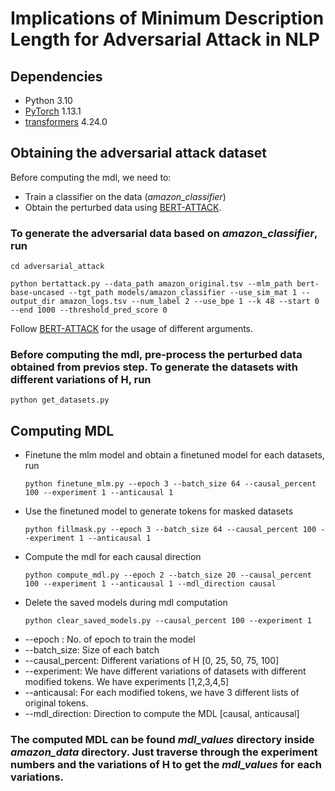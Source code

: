 # Implications of Minimum Description Length for Adversarial Attack in NLP

## Dependencies
- Python 3.10
- [PyTorch](https://github.com/pytorch/pytorch) 1.13.1
- [transformers](https://github.com/huggingface/transformers) 4.24.0

## Obtaining the adversarial attack dataset
Before computing the mdl, we need to:
- Train a classifier on the data (*amazon_classifier*)
- Obtain the perturbed data using [BERT-ATTACK](https://github.com/LinyangLee/BERT-Attack).

### To generate the adversarial data based on *amazon_classifier*, run
```
cd adversarial_attack
```
```
python bertattack.py --data_path amazon_original.tsv --mlm_path bert-base-uncased --tgt_path models/amazon_classifier --use_sim_mat 1 --output_dir amazon_logs.tsv --num_label 2 --use_bpe 1 --k 48 --start 0 --end 1000 --threshold_pred_score 0
```
Follow [BERT-ATTACK](https://github.com/LinyangLee/BERT-Attack) for the usage of different arguments. 
### Before computing the mdl, pre-process the perturbed data obtained from previos step. To generate the datasets with different variations of H, run
```
python get_datasets.py
```

## Computing MDL
- Finetune the mlm model and obtain a finetuned model for each datasets, run 
    ```
    python finetune_mlm.py --epoch 3 --batch_size 64 --causal_percent 100 --experiment 1 --anticausal 1
    ```
 - Use the finetuned model to generate tokens for masked datasets
    ```
    python fillmask.py --epoch 3 --batch_size 64 --causal_percent 100 --experiment 1 --anticausal 1
    ```
- Compute the mdl for each causal direction
    ```
    python compute_mdl.py --epoch 2 --batch_size 20 --causal_percent 100 --experiment 1 --anticausal 1 --mdl_direction causal
    ```
- Delete the saved models during mdl computation
    ```
    python clear_saved_models.py --causal_percent 100 --experiment 1
    ```

* --epoch : No. of epoch to train the model
* --batch_size: Size of each batch
* --causal_percent: Different variations of H [0, 25, 50, 75, 100]
* --experiment: We have different variations of datasets with different modified tokens. We have experiments [1,2,3,4,5]
* --anticausal: For each modified tokens, we have 3 different lists of original tokens.
* --mdl_direction: Direction to compute the MDL [causal, anticausal]

### The computed MDL can be found *mdl_values* directory inside *amazon_data* directory. Just traverse through the experiment numbers and the variations of H to get the *mdl_values* for each variations.
    
